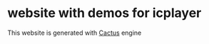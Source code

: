 # website with demos for icplayer

This website is generated with [Cactus](https://github.com/koenbok/Cactus) engine